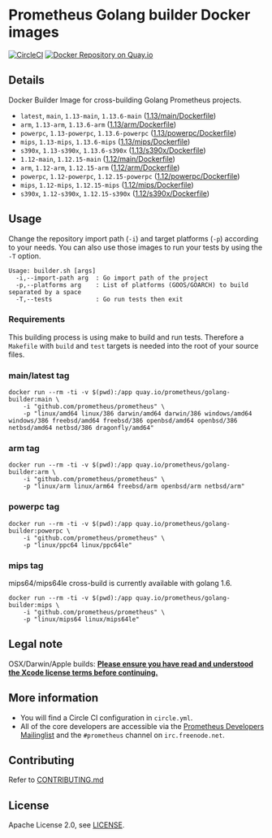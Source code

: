 # Prometheus Golang builder Docker images

[![CircleCI](https://circleci.com/gh/prometheus/golang-builder/tree/master.svg?style=shield)][circleci]
[![Docker Repository on Quay.io](https://quay.io/repository/prometheus/golang-builder/status)][quayio]

## Details

Docker Builder Image for cross-building Golang Prometheus projects.

- `latest`, `main`, `1.13-main`, `1.13.6-main` ([1.13/main/Dockerfile](1.13/main/Dockerfile))
- `arm`, `1.13-arm`, `1.13.6-arm` ([1.13/arm/Dockerfile](1.13/arm/Dockerfile))
- `powerpc`, `1.13-powerpc`, `1.13.6-powerpc` ([1.13/powerpc/Dockerfile](1.13/powerpc/Dockerfile))
- `mips`, `1.13-mips`, `1.13.6-mips` ([1.13/mips/Dockerfile](1.13/mips/Dockerfile))
- `s390x`, `1.13-s390x`, `1.13.6-s390x` ([1.13/s390x/Dockerfile](1.13/s390x/Dockerfile))
- `1.12-main`, `1.12.15-main` ([1.12/main/Dockerfile](1.12/main/Dockerfile))
- `arm`, `1.12-arm`, `1.12.15-arm` ([1.12/arm/Dockerfile](1.12/arm/Dockerfile))
- `powerpc`, `1.12-powerpc`, `1.12.15-powerpc` ([1.12/powerpc/Dockerfile](1.12/powerpc/Dockerfile))
- `mips`, `1.12-mips`, `1.12.15-mips` ([1.12/mips/Dockerfile](1.12/mips/Dockerfile))
- `s390x`, `1.12-s390x`, `1.12.15-s390x` ([1.12/s390x/Dockerfile](1.12/s390x/Dockerfile))

## Usage

Change the repository import path (`-i`) and target platforms (`-p`) according to your needs.
You can also use those images to run your tests by using the `-T` option.

```
Usage: builder.sh [args]
  -i,--import-path arg  : Go import path of the project
  -p,--platforms arg    : List of platforms (GOOS/GOARCH) to build separated by a space
  -T,--tests            : Go run tests then exit
```

### Requirements

This building process is using make to build and run tests.
Therefore a `Makefile` with `build` and `test` targets is needed into the root of your source files.

### main/latest tag

```
docker run --rm -ti -v $(pwd):/app quay.io/prometheus/golang-builder:main \
    -i "github.com/prometheus/prometheus" \
    -p "linux/amd64 linux/386 darwin/amd64 darwin/386 windows/amd64 windows/386 freebsd/amd64 freebsd/386 openbsd/amd64 openbsd/386 netbsd/amd64 netbsd/386 dragonfly/amd64"
```

### arm tag

```
docker run --rm -ti -v $(pwd):/app quay.io/prometheus/golang-builder:arm \
    -i "github.com/prometheus/prometheus" \
    -p "linux/arm linux/arm64 freebsd/arm openbsd/arm netbsd/arm"
```

### powerpc tag

```
docker run --rm -ti -v $(pwd):/app quay.io/prometheus/golang-builder:powerpc \
    -i "github.com/prometheus/prometheus" \
    -p "linux/ppc64 linux/ppc64le"
```

### mips tag

mips64/mips64le cross-build is currently available with golang 1.6.

```
docker run --rm -ti -v $(pwd):/app quay.io/prometheus/golang-builder:mips \
    -i "github.com/prometheus/prometheus" \
    -p "linux/mips64 linux/mips64le"
```

## Legal note

OSX/Darwin/Apple builds:
**[Please ensure you have read and understood the Xcode license
   terms before continuing.](https://www.apple.com/legal/sla/docs/xcode.pdf)**

## More information

  * You will find a Circle CI configuration in `circle.yml`.
  * All of the core developers are accessible via the [Prometheus Developers Mailinglist](https://groups.google.com/forum/?fromgroups#!forum/prometheus-developers) and the `#prometheus` channel on `irc.freenode.net`.

## Contributing

Refer to [CONTRIBUTING.md](CONTRIBUTING.md)

## License

Apache License 2.0, see [LICENSE](LICENSE).

[quayio]: https://quay.io/repository/prometheus/golang-builder
[circleci]: https://circleci.com/gh/prometheus/golang-builder


